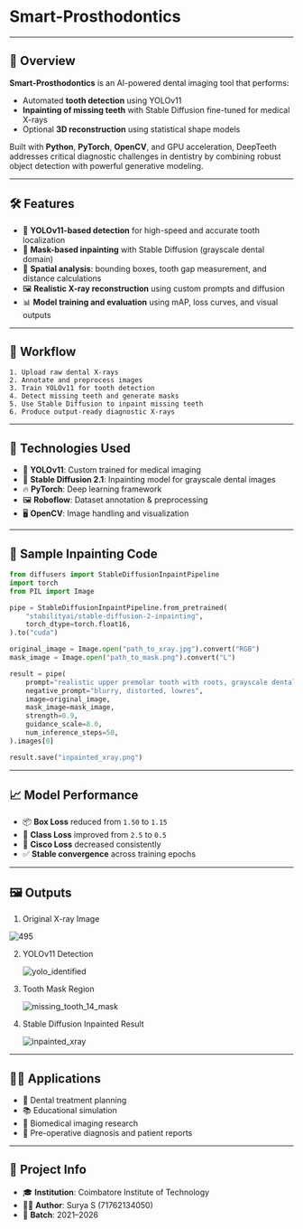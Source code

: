 # Smart-Prosthodontics


---

## 📌 Overview

**Smart-Prosthodontics** is an AI-powered dental imaging tool that performs:

* Automated **tooth detection** using YOLOv11
* **Inpainting of missing teeth** with Stable Diffusion fine-tuned for medical X-rays
* Optional **3D reconstruction** using statistical shape models

Built with **Python**, **PyTorch**, **OpenCV**, and GPU acceleration, DeepTeeth addresses critical diagnostic challenges in dentistry by combining robust object detection with powerful generative modeling.

---

## 🛠️ Features

* 🧠 **YOLOv11-based detection** for high-speed and accurate tooth localization
* 🦷 **Mask-based inpainting** with Stable Diffusion (grayscale dental domain)
* 📐 **Spatial analysis**: bounding boxes, tooth gap measurement, and distance calculations
* 🖼️ **Realistic X-ray reconstruction** using custom prompts and diffusion
* 📊 **Model training and evaluation** using mAP, loss curves, and visual outputs

---

## 🔁 Workflow

```
1. Upload raw dental X-rays
2. Annotate and preprocess images
3. Train YOLOv11 for tooth detection
4. Detect missing teeth and generate masks
5. Use Stable Diffusion to inpaint missing teeth
6. Produce output-ready diagnostic X-rays
```


---

## 🚀 Technologies Used

* 🧠 **YOLOv11**: Custom trained for medical imaging
* 🎨 **Stable Diffusion 2.1**: Inpainting model for grayscale dental images
* 🔥 **PyTorch**: Deep learning framework
* 🖼️ **Roboflow**: Dataset annotation & preprocessing
* 🖥️ **OpenCV**: Image handling and visualization

---

## 🧪 Sample Inpainting Code

```python
from diffusers import StableDiffusionInpaintPipeline
import torch
from PIL import Image

pipe = StableDiffusionInpaintPipeline.from_pretrained(
    "stabilityai/stable-diffusion-2-inpainting",
    torch_dtype=torch.float16,
).to("cuda")

original_image = Image.open("path_to_xray.jpg").convert("RGB")
mask_image = Image.open("path_to_mask.png").convert("L")

result = pipe(
    prompt="realistic upper premolar tooth with roots, grayscale dental x-ray, high detail",
    negative_prompt="blurry, distorted, lowres",
    image=original_image,
    mask_image=mask_image,
    strength=0.9,
    guidance_scale=8.0,
    num_inference_steps=50,
).images[0]

result.save("inpainted_xray.png")
```

---

## 📈 Model Performance

* 📦 **Box Loss** reduced from `1.50` to `1.15`
* 🧪 **Class Loss** improved from `2.5` to `0.5`
* 🔁 **Cisco Loss** decreased consistently
* ✅ **Stable convergence** across training epochs

---

## 🖼️ Outputs

1. Original X-ray Image

 ![495](https://github.com/user-attachments/assets/3c78d17a-5e58-4030-bc16-8a3d86a0742b)
 
2. YOLOv11 Detection
   
    ![yolo_identified](https://github.com/user-attachments/assets/dc9b4e7a-ed4a-46cb-a7d0-3bccf9e5aec2)

3. Tooth Mask Region
   
   ![missing_tooth_14_mask](https://github.com/user-attachments/assets/c477b102-5a3b-4b77-8daf-751ab34a4d50)

4. Stable Diffusion Inpainted Result

    ![inpainted_xray](https://github.com/user-attachments/assets/5f10886e-df5b-4dba-9be0-c8180fa7fef8)

---


## 👨‍⚕️ Applications

* 🦷 Dental treatment planning
* 📚 Educational simulation
* 🧬 Biomedical imaging research
* 🔬 Pre-operative diagnosis and patient reports

---

## 📄 Project Info

* 🎓 **Institution**: Coimbatore Institute of Technology
* 🧑‍💻 **Author**: Surya S (71762134050)
* 📅 **Batch**: 2021–2026 

